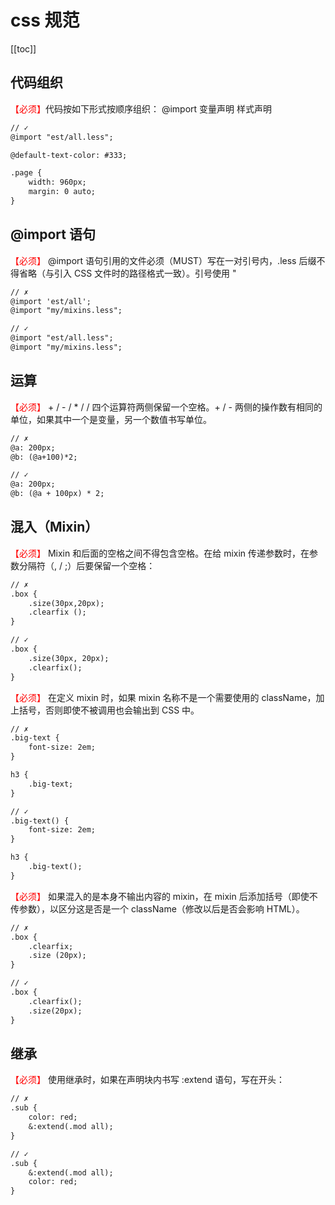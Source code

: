 # css 规范
[[toc]]
## 代码组织
<font color=#FF0000 >【必须】</font>代码按如下形式按顺序组织：
@import
变量声明
样式声明
``` markdown
// ✓
@import "est/all.less";

@default-text-color: #333;

.page {
    width: 960px;
    margin: 0 auto;
}
```
## @import 语句
<font color=#FF0000 >【必须】</font> @import 语句引用的文件必须（MUST）写在一对引号内，.less 后缀不得省略（与引入 CSS 文件时的路径格式一致）。引号使用 "
``` markdown
// ✗
@import 'est/all';
@import "my/mixins.less";

// ✓
@import "est/all.less";
@import "my/mixins.less";
```
## 运算
<font color=#FF0000 >【必须】</font> + / - / * / / 四个运算符两侧保留一个空格。+ / - 两侧的操作数有相同的单位，如果其中一个是变量，另一个数值书写单位。
``` markdown
// ✗
@a: 200px;
@b: (@a+100)*2;

// ✓
@a: 200px;
@b: (@a + 100px) * 2;
```
## 混入（Mixin）
<font color=#FF0000 >【必须】</font> Mixin 和后面的空格之间不得包含空格。在给 mixin 传递参数时，在参数分隔符（, / ;）后要保留一个空格：
``` markdown
// ✗
.box {
    .size(30px,20px);
    .clearfix ();
}

// ✓
.box {
    .size(30px, 20px);
    .clearfix();
}
```
<font color=#FF0000 >【必须】</font> 在定义 mixin 时，如果 mixin 名称不是一个需要使用的 className，加上括号，否则即使不被调用也会输出到 CSS 中。
``` markdown
// ✗
.big-text {
    font-size: 2em;
}

h3 {
    .big-text;
}

// ✓
.big-text() {
    font-size: 2em;
}

h3 {
    .big-text();
}
```
<font color=#FF0000 >【必须】</font> 如果混入的是本身不输出内容的 mixin，在 mixin 后添加括号（即使不传参数），以区分这是否是一个 className（修改以后是否会影响 HTML）。
``` markdown
// ✗
.box {
    .clearfix;
    .size (20px);
}

// ✓
.box {
    .clearfix();
    .size(20px);
}
```
## 继承
<font color=#FF0000 >【必须】</font> 使用继承时，如果在声明块内书写 :extend 语句，写在开头：
``` markdown
// ✗
.sub {
    color: red;
    &:extend(.mod all);
}

// ✓
.sub {
    &:extend(.mod all);
    color: red;
}
```

